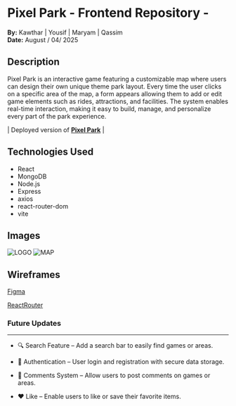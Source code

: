 # Pixel Park - Frontend Repository -

**By:**  Kawthar | Yousif | Maryam | Qassim<br>
**Date:** August / 04/ 2025 



## Description

Pixel Park is an interactive game featuring a customizable map where users can design their own unique theme park layout. Every time the user clicks on a specific area of the map, a form appears allowing them to add or edit game elements such as rides, attractions, and facilities. The system enables real-time interaction, making it easy to build, manage, and personalize every part of the park experience.


| Deployed version of **[Pixel Park](https://pixel-park.surge.sh/)** |


## Technologies Used
- React
- MongoDB
- Node.js
- Express
- axios 
- react-router-dom
- vite 

   
## Images
![LOGO](https://i.imgur.com/4Z8Xd1a.png)
![MAP](https://i.imgur.com/ngs3dcZ.png)







## Wireframes
[Figma](https://www.figma.com/design/eQpm9LEqGuuPoO9ntfZhDL/Untitled?node-id=6-28&t=bKcnm0YhdTzcQIr8-1)

[ReactRouter](https://reactrouter.com/api/components/Navigate)





### **Future Updates**
---

- 🔍 Search Feature – Add a search bar to easily find games or areas.

- 🔐 Authentication – User login and registration with secure data storage.

- 💬 Comments System – Allow users to post comments on games or areas.

- ❤️ Like – Enable users to like or save their favorite items.







